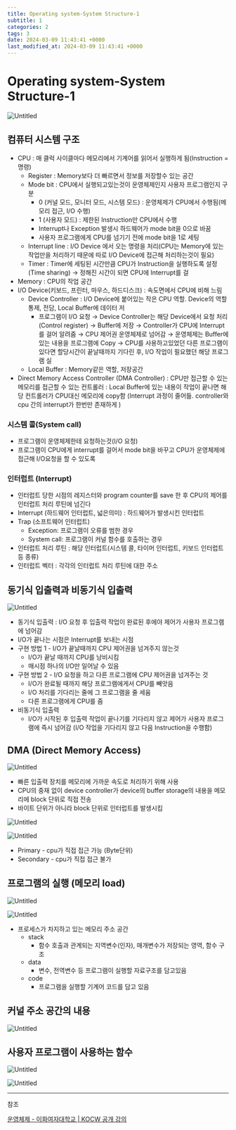 ```yaml
---
title: Operating system-System Structure-1
subtitle: 1
categories: 2
tags: 3
date: 2024-03-09 11:43:41 +0000
last_modified_at: 2024-03-09 11:43:41 +0000
---
```

# Operating system-System Structure-1

![Untitled](/assets/images/2024-03-09-Operating-system-System-Structure-1/Untitled.png)

## 컴퓨터 시스템 구조

- CPU : 매 클럭 사이클마다 메모리에서 기계어를 읽어서 실행하게 됨(Instruction = 명령)
    - Register : Memory보다 더 빠르면서 정보를 저장할수 있는 공간
    - Mode bit : CPU에서 실행되고있는것이 운영체제인지 사용자 프로그램인지 구분
        - 0 (커널 모드, 모니터 모드, 시스템 모드) : 운영체제가 CPU에서 수행됨(메모리 접근, I/O 수행)
        - 1 (사용자 모드) : 제한된 Instruction만 CPU에서  수행
        - Interrupt나 Exception 발생시 하드웨어가 mode bit을 0으로 바꿈
        - 사용자 프로그램에게 CPU를 넘기기 전에 mode bit을 1로 세팅
    - Interrupt line : I/O Device 에서 오는 명령을 처리(CPU는 Memory에 있는 작업만을 처리하기 때문에 따로 I/O Device에 접근해 처리하는것이 필요)
    - Timer : Timer에 세팅된 시간만큼 CPU가 Instruction을 실행하도록 설정(Time sharing) → 정해진 시간이 되면 CPU에 Interrupt를 걸
- Memory : CPU의 작업 공간
- I/O Device(키보드, 프린터, 마우스, 하드디스크) : 속도면에서 CPU에 비해 느림
    - Device Controller : I/O Device에 붙어있는 작은 CPU 역할. Device의 역할 통제, 전담, Local Buffer에 데이터 저
        - 프로그램이 I/O 요청 → Device Controller는 해당 Device에서 요청 처리(Control register) → Buffer에 저장 → Controller가 CPU에 Interrupt를 걸어 알려줌 → CPU 제어권 운영체제로 넘어감 → 운영체제는 Buffer에 있는 내용을 프로그램에 Copy → CPU를 사용하고있었던 다른 프로그램이 있다면 할당시간이 끝날때까지 기다린 후, I/O 작업이 필요했던 해당 프로그램 실
    - Local Buffer : Memory같은 역할, 저장공간
- Direct Memory Access Controller (DMA Controller) : CPU만 접근할 수 있는 메모리를 접근할 수 있는 컨트롤러 : Local Buffer에 있는 내용이 작업이 끝나면 해당 컨트롤러가 CPU대신 메모리에 copy함 (Interrupt 과정이 줄어듦. controller와 cpu 간의 interrupt가 한번만 존재하게 )

### 시스템 콜(System call)

- 프로그램이 운영체제한테 요청하는것(I/O 요청)
- 프로그램이 CPU에게 interrupt를 걸어서 mode bit을 바꾸고 CPU가 운영체제에 접근해 I/O요청을 할 수 있도록

### 인터럽트 (Interrupt)

- 인터럽트 당한 시점의 레지스터와 program counter를 save 한 후 CPU의 제어를 인터럽트 처리 루틴에 넘긴다
- Interrupt (하드웨어 인터럽트, 넓은의미) : 하드웨어가 발생시킨 인터럽트
- Trap (소프트웨어 인터럽트)
    - Exception: 프로그램이 오류를 범한 경우
    - System call: 프로그램이 커널 함수를 호출하는 경우
- 인터럽트 처리 루틴 : 해당 인터럽트(시스템 콜, 타이머 인터럽트, 키보드 인터럽트 등 종류)
- 인터럽트 벡터 : 각각의 인터럽트 처리 루틴에 대한 주소

## 동기식 입출력과 비동기식 입출력

![Untitled](/assets/images/2024-03-09-Operating-system-System-Structure-1/Untitled%201.png)

- 동기식 입출력 : I/O 요청 후 입출력 작업이 완료된 후에야 제어가 사용자 프로그램에 넘어감
- I/O가 끝나는 시점은 Interrupt를 보내는 시점
- 구현 방법 1 - I/O가 끝날때까지 CPU 제어권을 넘겨주지 않는것
    - I/O가 끝날 때까지 CPU를 낭비시킴
    - 매시점 하나의 I/O만 일어날 수 있음
- 구현 방법 2 - I/O 요청을 하고 다른 프로그램에 CPU 제어권을 넘겨주는 것
    - I/O가 완료될 때까지 해당 프로그램에게서 CPU를 빼앗음
    - I/O 처리를 기다리는 줄에 그 프로그램을 줄 세움
    - 다른 프로그램에게 CPU를 줌
- 비동기식 입출력
    - I/O가 시작된 후 입출력 작업이 끝나기를 기다리지 않고 제어가 사용자 프로그램에 즉시 넘어감 (I/O 작업을 기다리지 않고 다음 Instruction을 수행함)

## DMA (Direct Memory Access)

![Untitled](/assets/images/2024-03-09-Operating-system-System-Structure-1/Untitled%202.png)

- 빠른 입출력 장치를 메모리에 가까운 속도로 처리하기 위해 사용
- CPU의 중재 없이 device controller가 device의 buffer storage의 내용을 메모리에 block 단위로 직접 전송
- 바이트 단위가 아니라 block 단위로 인터럽트를 발생시킴

![Untitled](/assets/images/2024-03-09-Operating-system-System-Structure-1/Untitled%203.png)

![Untitled](/assets/images/2024-03-09-Operating-system-System-Structure-1/Untitled%204.png)

- Primary - cpu가 직접 접근 가능 (Byte단위)
- Secondary - cpu가 직접 접근 불가

## 프로그램의 실행 (메모리 load)

![Untitled](/assets/images/2024-03-09-Operating-system-System-Structure-1/Untitled%205.png)

![Untitled](/assets/images/2024-03-09-Operating-system-System-Structure-1/Untitled%206.png)

- 프로세스가 차지하고 있는 메모리 주소 공간
    - stack
        - 함수 호출과 관계되는 지역변수(인자), 매개변수가 저장되는 영역, 함수 구조
    - data
        - 변수, 전역변수 등 프로그램이 실행할 자료구조를 담고있음
    - code
        - 프로그램을 실행할 기계어 코드를 담고 있음

## 커널 주소 공간의 내용

![Untitled](/assets/images/2024-03-09-Operating-system-System-Structure-1/Untitled%207.png)

## 사용자 프로그램이 사용하는 함수

![Untitled](/assets/images/2024-03-09-Operating-system-System-Structure-1/Untitled%208.png)

![Untitled](/assets/images/2024-03-09-Operating-system-System-Structure-1/Untitled%209.png)

---

참조

[운영체제 - 이화여자대학교 | KOCW 공개 강의](http://www.kocw.net/home/search/kemView.do?kemId=1046323)